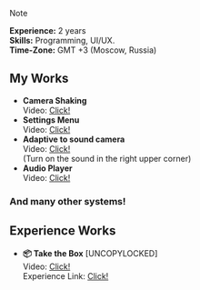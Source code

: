 > [!Note]
> **Experience:** 2 years<br>
> **Skills:** Programming, UI/UX.<br>
> **Time-Zone:** GMT +3 (Moscow, Russia)

## My Works

 - **Camera Shaking**<br>
Video: [Click!](https://i.imgur.com/BuyIHhr.mp4)
 - **Settings Menu**<br>
Video: [Click!](https://i.imgur.com/LZUEFMo.mp4)
 - **Adaptive to sound camera**<br>
Video: [Click!](https://imgur.com/6fR2ygd)<br> (Turn on the sound in the right upper corner)<br>
 - **Audio Player**<br>
Video: [Click!](https://imgur.com/a/T9FZu7O)
### And many other systems!

## Experience Works

 - **📦 Take the Box** [UNCOPYLOCKED]<br>
Video: [Click!](https://youtu.be/Z3rALMVQYbs)<br>
Experience Link: [Click!](https://www.roblox.com/games/17650253072)
